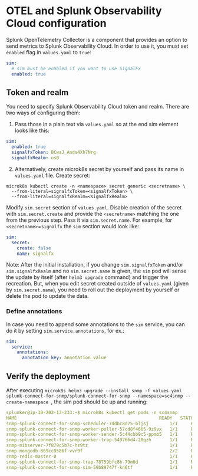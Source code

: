 # OTEL and Splunk Observability Cloud configuration

Splunk OpenTelemetry Collector is a component that provides an option to send metrics to Splunk Observability Cloud.
In order to use it, you must set `enabled` flag in `values.yaml` to `true`:

```yaml
sim:
  # sim must be enabled if you want to use SignalFx
  enabled: true
```

## Token and realm

You need to specify Splunk Observability Cloud token and realm. There are two ways of configuring them:

1. Pass those in a plain text via `values.yaml` so at the end sim element looks like this:

```yaml
sim:
  enabled: true
  signalfxToken: BCwaJ_Ands4Xh7Nrg
  signalfxRealm: us0
```

2. Alternatively, create microk8s secret by yourself and pass its name in `values.yaml` file. Create secret:

```
microk8s kubectl create -n <namespace> secret generic <secretname> \
  --from-literal=signalfxToken=<signalfxToken> \
  --from-literal=signalfxRealm=<signalfxRealm>
```

Modify `sim.secret` section of `values.yaml`. Disable creation of the secret with `sim.secret.create` and provide the
`<secretname>` matching the one from the previous step. Pass it via `sim.secret.name`. For example, for `<secretname>`=`signalfx`
the `sim` section would look like:

```yaml
sim:
  secret:
    create: false
    name: signalfx
```

Note: After the initial installation, if you change `sim.signalfxToken` and/or `sim.signalfxRealm` and no `sim.secret.name` is given, 
the `sim` pod will sense the update by itself (after `helm3 upgrade` command) and trigger the recreation. But, when you edit secret created outside
of `values.yaml` (given by `sim.secret.name`), you need to roll out the deployment by yourself or delete the pod to update the data.


### Define annotations
In case you need to append some annotations to the `sim` service, you can do it by setting `sim.service.annotations`, for ex.:

```yaml
sim:
  service:
    annotations:
      annotation_key: annotation_value
```

## Verify the deployment

After executing `microk8s helm3 upgrade --install snmp -f values.yaml splunk-connect-for-snmp/splunk-connect-for-snmp --namespace=sc4snmp --create-namespace
`, the sim pod should be up and running:

```yaml
splunker@ip-10-202-13-233:~$ microk8s kubectl get pods -n sc4snmp
NAME                                                      READY   STATUS    RESTARTS   AGE
snmp-splunk-connect-for-snmp-scheduler-7ddbc8d75-bljsj        1/1     Running   0          133m
snmp-splunk-connect-for-snmp-worker-poller-57cd8f4665-9z9vx   1/1     Running   0          133m
snmp-splunk-connect-for-snmp-worker-sender-5c44cbb9c5-ppmb5   1/1     Running   0          133m
snmp-splunk-connect-for-snmp-worker-trap-549766d4-28qzh       1/1     Running   0          133m
snmp-mibserver-7f879c5b7c-hz9tz                               1/1     Running   0          133m
snmp-mongodb-869cc8586f-vvr9f                                 2/2     Running   0          133m
snmp-redis-master-0                                           1/1     Running   0          133m
snmp-splunk-connect-for-snmp-trap-78759bfc8b-79m6d            1/1     Running   0          99m
snmp-splunk-connect-for-snmp-sim-59b89747f-kn6tf              1/1     Running   0          32s
```
